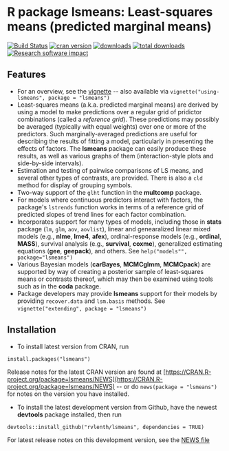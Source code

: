 R package **lsmeans**: Least-squares means (predicted marginal means)
====

[![Build Status](https://travis-ci.org/rvlenth/lsmeans.svg?branch=master)](https://travis-ci.org/rvlenth/lsmeans)
[![cran version](http://www.r-pkg.org/badges/version/lsmeans)](https://cran.r-project.org/package=lsmeans)
[![downloads](http://cranlogs.r-pkg.org/badges/lsmeans)](http://cranlogs.r-pkg.org/badges/lsmeans)
[![total downloads](http://cranlogs.r-pkg.org/badges/grand-total/lsmeans)](http://cranlogs.r-pkg.org/badges/grand-total/lsmeans)
[![Research software impact](http://depsy.org/api/package/cran/lsmeans/badge.svg)](http://depsy.org/package/r/lsmeans)

## Features
* For an overview, see the [vignette](https://CRAN.R-project.org/package=lsmeans/vignettes/using-lsmeans.pdf) -- also available via `vignette("using-lsmeans", package = "lsmeans")`
* Least-squares means (a.k.a. predicted marginal means) are derived by using a model to make predictions over a regular grid of pridictor combinations (called a *reference grid*). These predictions may possibly be averaged (typically with equal weights) over one or more of the predictors. Such marginally-averaged predictions are useful for describing the results of fitting a model, particularly in presenting the effects of factors. The **lsmeans** package can easily produce these results, as well as various graphs of them (interaction-style plots and side-by-side intervals).
* Estimation and testing of pairwise comparisons of LS means, and several other types of contrasts, are provided. There is also a `cld` method for display of grouping symbols.
* Two-way support of the `glht` function in the **multcomp** package.
* For models where continuous predictors interact with factors, the package's `lstrends` function works in terms of a reference grid of predicted slopes of trend lines for each factor combination.
* Incorporates support for many types of models, including those in **stats** package (`lm`, `glm`, `aov`, `aovlist`), linear and genearalized linear mixed models (e.g., **nlme**, **lme4**, **afex**), ordinal-response models (e.g., **ordinal**, **MASS**), survival analysis (e.g., **survival**, **coxme**), generalized estimating equations (**gee**, **geepack**), and others. See `help("models"", package="lsmeans")`
* Various Bayesian models (**carBayes**, **MCMCglmm**, **MCMCpack**) are supported by way of creating a posterior sample of least-squares means or contrasts thereof, which may then be examined using tools such as in the **coda** package.
* Package developers may provide **lsmeans** support for their models by providing `recover.data` and `lsm.basis` methods. See `vignette("extending", package = "lsmeans")`

## Installation
* To install latest version from CRAN, run 
```
install.packages("lsmeans")
```
Release notes for the latest CRAN version are found at [https://CRAN.R-project.org/package=lsmeans/NEWS](https://CRAN.R-project.org/package=lsmeans/NEWS) -- or do `news(package = "lsmeans")` for notes on the version you have installed.

* To install the latest development version from Github, have the newest **devtools** package installed, then run
```
devtools::install_github("rvlenth/lsmeans", dependencies = TRUE)
```
For latest release notes on this development version, see the [NEWS file](https://github.com/rvlenth/lsmeans/blob/master/inst/NEWS)
